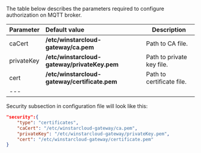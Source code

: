 The table below describes the parameters required to configure authorization on MQTT broker.

|**Parameter**|**Default value**|**Description**|
|:-|:-|-
| caCert                   | **/etc/winstarcloud-gateway/ca.pem**          | Path to CA file.                                               |
| privateKey               | **/etc/winstarcloud-gateway/privateKey.pem**  | Path to private key file.                                      |
| cert                     | **/etc/winstarcloud-gateway/certificate.pem** | Path to certificate file.
|---    

Security subsection in configuration file will look like this: 

```json
"security":{
    "type": "certificates",
    "caCert": "/etc/winstarcloud-gateway/ca.pem",
    "privateKey": "/etc/winstarcloud-gateway/privateKey.pem",
    "cert": "/etc/winstarcloud-gateway/certificate.pem"
}
```
